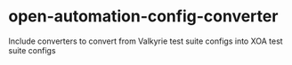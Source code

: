 # open-automation-config-converter
Include converters to convert from Valkyrie test suite configs into XOA test suite configs
